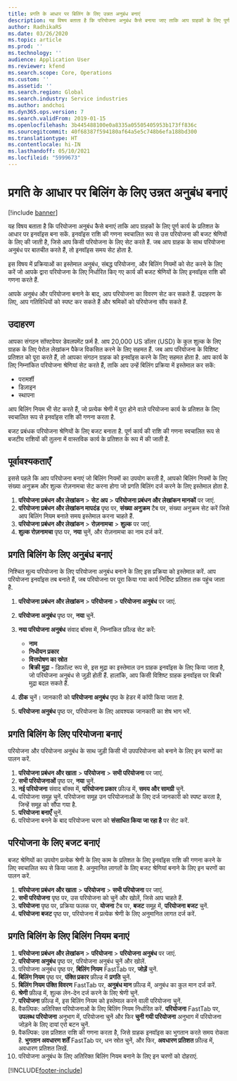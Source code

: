 ```yaml
---
title: प्रगति के आधार पर बिलिंग के लिए उन्नत अनुबंध बनाएं
description: यह विषय बताता है कि परियोजना अनुबंध कैसे बनाया जाए ताकि आप ग्राहकों के लिए पूर्ण कार्य के प्रतिशत के आधार पर इनवॉइस उत्पन्न कर सकें.
author: RadhikaRS
ms.date: 03/26/2020
ms.topic: article
ms.prod: ''
ms.technology: ''
audience: Application User
ms.reviewer: kfend
ms.search.scope: Core, Operations
ms.custom: ''
ms.assetid: ''
ms.search.region: Global
ms.search.industry: Service industries
ms.author: andchoi
ms.dyn365.ops.version: 7
ms.search.validFrom: 2019-01-15
ms.openlocfilehash: 3b445488100e0a8335a05505405953b173ff836c
ms.sourcegitcommit: 40f68387f594180af64a5e5c748b6efa188bd300
ms.translationtype: HT
ms.contentlocale: hi-IN
ms.lasthandoff: 05/10/2021
ms.locfileid: "5999673"
---
```

# <a name="create-advanced-contracts-for-billing-based-on-progress"></a>प्रगति के आधार पर बिलिंग के लिए उन्नत अनुबंध बनाएं
[!include [banner](../includes/banner.md)]

यह विषय बताता है कि परियोजना अनुबंध कैसे बनाएं ताकि आप ग्राहकों के लिए पूर्ण कार्य के प्रतिशत के आधार पर इनवॉइस बना सकें. इनवॉइस राशि की गणना स्वचालित रूप से उस परियोजना की बजट श्रेणियों के लिए की जाती है, जिसे आप किसी परियोजना के लिए सेट करते हैं. जब आप ग्राहक के साथ परियोजना अनुबंध पर बातचीत करते हैं, तो इनवॉइस समय सेट होता है.

इस विषय में प्रक्रियाओं का इस्तेमाल अनुबंध, संबद्ध परियोजना, और बिलिंग नियमों को सेट करने के लिए करें जो आपके द्वारा परियोजना के लिए निर्धारित किए गए कार्य की बजट श्रेणियों के लिए इनवॉइस राशि की गणना करते हैं.

आपके अनुबंध और परियोजना बनाने के बाद, आप परियोजना का विवरण सेट कर सकते हैं. उदाहरण के लिए, आप गतिविधियों को स्पष्ट कर सकते हैं और श्रमिकों को परियोजना सौंप सकते हैं.

## <a name="example"></a>उदाहरण

आपका संगठन सॉफ्टवेयर डेवलपमेंट फ़र्म है. आप 20,000 US डॉलर (USD) के कुल शुल्क के लिए ग्राहक के लिए पेरोल लेखांकन पैकेज विकसित करने के लिए सहमत हैं. जब आप परियोजना के विशिष्ट प्रतिशत को पूरा करते हैं, तो आपका संगठन ग्राहक को इनवॉइस करने के लिए सहमत होता है. आप कार्य के लिए निम्नांकित परियोजना श्रेणियां सेट करते हैं, ताकि आप उन्हें बिलिंग प्रक्रिया में इस्तेमाल कर सकें:

- परामर्शी
- डिज़ाइन
- स्थापना

आप बिलिंग नियम भी सेट करते हैं, जो प्रत्येक श्रेणी में पूरा होने वाले परियोजना कार्य के प्रतिशत के लिए स्वचालित रूप से इनवॉइस राशि की गणना करता है.

बजट प्रबंधक परियोजना श्रेणियों के लिए बजट बनाता है. पूर्ण कार्य की राशि की गणना स्वचालित रूप से बजटीय राशियों की तुलना में वास्तविक कार्य के प्रतिशत के रूप में की जाती है.

## <a name="prerequisites"></a>पूर्वावश्यकताएँ

इससे पहले कि आप परियोजना बनाएं जो बिलिंग नियमों का उपयोग करती है, आपको बिलिंग नियमों के लिए संख्या अनुक्रम और शुल्क रोज़नामचा सेट करना होगा जो प्रगति बिलिंग दर्ज करने के लिए इस्तेमाल होता है.

1. **परियोजना प्रबंधन और लेखांकन** \> **सेट अप** \> **परियोजना प्रबंधन और लेखांकन मानकों** पर जाएं.
2. **परियोजना प्रबंधन और लेखांकन मापदंड** पृष्ठ पर, **संख्या अनुक्रम** टैब पर, संख्या अनुक्रम सेट करें जिसे आप बिलिंग नियम बनाते समय इस्तेमाल करना चाहते हैं.
3. **परियोजना प्रबंधन और लेखांकन** \> **रोज़नामचा** \> **शुल्क** पर जाएं.
4. **शुल्क रोज़नामचा** पृष्ठ पर, **नया** चुनें, और रोज़नामचा का नाम दर्ज करें.

## <a name="create-a-contract-for-progress-billings"></a>प्रगति बिलिंग के लिए अनुबंध बनाएं

निश्चित मूल्य परियोजना के लिए परियोजना अनुबंध बनाने के लिए इस प्रक्रिया को इस्तेमाल करें. आप परियोजना इनवॉइस तब बनाते हैं, जब परियोजना पर पूरा किया गया कार्य निर्दिष्ट प्रतिशत तक पहुंच जाता है.

1. **परियोजना प्रबंधन और लेखांकन** \> **परियोजना** \> **परियोजना अनुबंध** पर जाएं.
2. **परियोजना अनुबंध** पृष्ठ पर, **नया** चुनें.
3. **नया परियोजना अनुबंध** संवाद बॉक्स में, निम्नांकित फ़ील्ड सेट करें:

    - **नाम**
    - **निधीयन प्रकार**
    - **वित्तपोषण का स्रोत**
    - **बिक्री मुद्रा** - डिफ़ॉल्ट रूप से, इस मुद्रा का इस्तेमाल उन ग्राहक इनवॉइस के लिए किया जाता है, जो परियोजना अनुबंध से जुड़ी होती हैं. हालांकि, आप किसी विशिष्ट ग्राहक इनवॉइस पर बिक्री मुद्रा बदल सकते हैं.

4. **ठीक** चुनें। जानकारी को **परियोजना अनुबंध** पृष्ठ के हेडर में कॉपी किया जाता है.
5. **परियोजना अनुबंध** पृष्ठ पर, परियोजना के लिए आवश्यक जानकारी का शेष भाग भरें.

## <a name="create-a-project-for-progress-billings"></a>प्रगति बिलिंग के लिए परियोजना बनाएं

परियोजना और परियोजना अनुबंध के साथ जुड़ी किसी भी उपपरियोजना को बनाने के लिए इन चरणों का पालन करें.

1. **परियोजना प्रबंधन और खाता** \> **परियोजना** \> **सभी परियोजना** पर जाएं.
2. **सभी परियोजनाओं** पृष्ठ पर, **नया** चुनें.
3. **नई परियोजना** संवाद बॉक्स में, **परियोजना प्रकार** फ़ील्ड में, **समय और सामग्री** चुनें.
4. परियोजना समूह चुनें. परियोजना समूह उन परियोजनाओं के लिए दर्ज जानकारी को स्पष्ट करता है, जिन्हें समूह को सौंपा गया है.
5. **परियोजना बनाएँ** चुनें.
6. परियोजना बनने के बाद परियोजना चरण को **संसाधित किया जा रहा है** पर सेट करें.

## <a name="create-a-budget-for-a-project"></a>परियोजना के लिए बजट बनाएं

बजट श्रेणियों का उपयोग प्रत्येक श्रेणी के लिए काम के प्रतिशत के लिए इनवॉइस राशि की गणना करने के लिए स्वचालित रूप से किया जाता है. अनुमानित लागतों के लिए बजट श्रेणियां बनाने के लिए इन चरणों का पालन करें.

1. **परियोजना प्रबंधन और खाता** \> **परियोजना** \> **सभी परियोजना** पर जाएं.
2. **सभी परियोजना** पृष्ठ पर, उस परियोजना को चुनें और खोलें, जिसे आप चाहते हैं.
3. **परियोजना** पृष्ठ पर, प्रक्रिया फलक पर, **योजना** टैब पर, **बजट** समूह में, **परियोजना बजट** चुनें.
4. **परियोजना बजट** पृष्ठ पर, परियोजना में प्रत्येक श्रेणी के लिए अनुमानित लागत दर्ज करें.

## <a name="create-billing-rules-for-progress-billings"></a>प्रगति बिलिंग के लिए बिलिंग नियम बनाएं

1. **परियोजना प्रबंधन और लेखांकन** \> **परियोजना** \> **परियोजना अनुबंध** पर जाएं.
2. **परियोजना अनुबंध** पृष्ठ पर, परियोजना अनुबंध चुनें और खोलें.
3. परियोजना अनुबंध पृष्ठ पर, **बिलिंग नियम** FastTab पर, **जोड़ें** चुनें.
4. **बिलिंग नियम** पृष्ठ पर, **पंक्ति प्रकार** फ़ील्ड में **प्रगति** चुनें.
5. **बिलिंग नियम पंक्ति विवरण** FastTab पर, **अनुबंध मान** फ़ील्ड में, अनुबंध का कुल मान दर्ज करें.
6. **श्रेणी** फ़ील्ड में, शुल्क लेन-देन दर्ज करने के लिए श्रेणी चुनें.
7. **परियोजना** फ़ील्ड में, इस बिलिंग नियम को इस्तेमाल करने वाली परियोजना चुनें.
8. वैकल्पिक: अतिरिक्त परियोजनाओं के लिए बिलिंग नियम निर्धारित करें. **परियोजना** FastTab पर, **उपलब्ध परियोजना** अनुभाग में, परियोजना चुनें और फिर **चुनी गयी परियोजना** अनुभाग में परियोजना जोड़ने के लिए दायां एरो बटन चुनें.
9. वैकल्पिक: उस प्रतिशत राशि की गणना करता है, जिसे ग्राहक इनवॉइस का भुगतान करते समय रोकता है. **भुगतान अवधारण शर्तें** FastTab पर, धन स्रोत चुनें, और फिर, **अवधारण प्रतिशत** फ़ील्ड में, अवधारण प्रतिशत लिखें.
10. परियोजना अनुबंध के लिए अतिरिक्त बिलिंग नियम बनाने के लिए इन चरणों को दोहराएं.


[!INCLUDE[footer-include](../includes/footer-banner.md)]